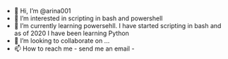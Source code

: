 - 👋 Hi, I’m @arina001
- 👀 I’m interested in scripting in bash and powershell 
- 🌱 I’m currently learning powersehll. I have started scripting in bash and as of 2020 I have been learning Python
- 💞️ I’m looking to collaborate on ...
- 📫 How to reach me - send me an email -

<!---
arina001/arina001 is a ✨ special ✨ repository because its `README.md` (this file) appears on your GitHub profile.
You can click the Preview link to take a look at your changes.
--->

